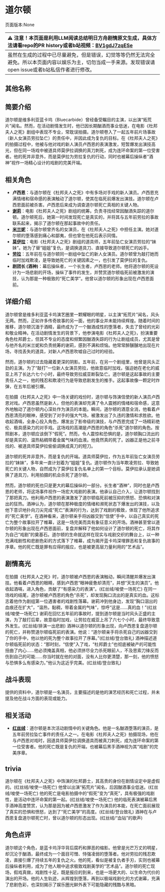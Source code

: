 # 道尔顿
页面版本:None
 

| :warning: 注意！本页面是利用LLM阅读总结明日方舟剧情原文生成，具体方法请看repo的PR history或者b站视频：[BV1gdJ7zqESe](https://www.bilibili.com/video/BV1gdJ7zqESe/)         |
|:----------------------------|
| 虽然在生成的过程中已尽量避免，但是错误，幻觉等等仍然无法完全避免。所以本页面内容以娱乐为主，切勿当成一手来源。发现错误请open issue或者b站私信作者进行修改。|



## 其他名称

## 简要介绍
道尔顿是维多利亚蓝卡坞（Bluecarbide）曾经备受瞩目的主演，以出演“拓荒片”闻名。然而，在活动剧情发生时，他已因长期酗酒而事业低迷，在电影《杜邦夫人之死》剧组中表现不专业，常耽误拍摄。道尔顿卷入了一起五年前片场事故（新人女演员劳拉坠亡）的责任中，并因此成为复仇的目标。在《杜邦夫人之死》的拍摄过程中，他被与他对戏的新人演员卢西恩的表演激发，短暂爆发出演技高光，但在同一场戏中被道具师莫伊拉调换的真刀刺死，成为连环命案的第一位受害者。他的死并非意外，而是莫伊拉为劳拉复仇的行动，同时也被幕后操纵者“酒神”视作一场精心设计的戏剧的完美开端。
## 相关角色
-   **卢西恩**：与道尔顿在《杜邦夫人之死》中有多场对手戏的新人演员。卢西恩充满情绪和宿命感的表演触动了道尔顿，使其在临死前爆发出演技。道尔顿在卢西恩面前被杀害。卢西恩后来成为调查道尔顿死亡真相的关键人物。
-   **[谢莉](extended_char_xie_li.md)**：电影《杜邦夫人之死》剧组的统筹。负责寻找经常因酗酒失踪的道尔顿。道尔顿死后，她第一时间发现死亡是真实的，并将其与五年前劳拉的事故联系起来，揭示了道尔顿在那起事故中的责任。
-   **[米兰妮](extended_char_mi_lan_ni.md)**：与道尔顿曾齐名的女演员，在《杜邦夫人之死》中担任主演。她对道尔顿的堕落感到痛心和鄙夷，但也曾在他死后表示同情。
-   **[莫伊拉](extended_char_mo_yi_la.md)**：电影《杜邦夫人之死》剧组的道具师，五年前坠亡女演员劳拉的“妹妹”。她为了替“姐姐”复仇，是调换道具刀、直接导致道尔顿死亡的凶手。
-   **[劳拉](extended_char_lao_la.md)**：五年前在与道尔顿同一剧组中坠亡的新人女演员。道尔顿曾为敲打她而临时加戏欺凌，是导致她死亡的关键因素之一，也引发了莫伊拉的复仇。
-   **剧团长 (酒神)**：幕后操纵者，一个长生者，卢西恩的老师。他将道尔顿的死设计为一场悲剧的开场，操纵了事件的发生，并赞赏道尔顿临死前被激发的演技，认为那是一种极致的“死亡美学”。他曾以道尔顿的形象出现在卢西恩面前。
## 详细介绍
道尔顿曾是维多利亚蓝卡坞演艺圈里一颗耀眼的明星，以主演“拓荒片”闻名，风头无两。然而，正如许多传奇故事的另一面，他的事业并未能持续辉煌。随着时间的推移，道尔顿沉湎于酒精，最终成为了一个酗酒成性的堕落者，失去了曾经的光彩和敬业精神。在活动剧情发生的背景下，他参演电影《杜邦夫人之死》，扮演重要角色杜邦爵士，但其不专业的态度和频繁因酗酒失踪的行为让剧组成员，尤其是曾与他齐名的米兰妮和负责统筹的谢莉，感到不满和烦恼。他常常醉醺醺地出现在片场，寻找丢失的道具，对新人卢西恩吹嘘自己过时的经验。

然而，道尔顿的过去隐藏着更深的阴影。五年前，在另一个剧组里，他曾是风头正劲的主演。为了“敲打”一位新人女演员劳拉，他故意临时加戏，强迫她在老化的威亚上吊了长达六七个小时，最终导致劳拉威亚断裂坠亡。道尔顿是这起事故的主要责任人之一，他的残忍和欺凌行为是导致悲剧发生的推手。这起事故像一颗定时炸弹，在五年后被引爆。

在拍摄《杜邦夫人之死》中一场关键的戏份时，道尔顿与饰演信使的新人演员卢西恩对戏。卢西恩虽然是新人，但他的表演却充满了令人震撼的情绪和宿命感，这意外地触动了道尔顿内心深处作为演员的本能。瞬间，道尔顿的酒意全消，他看着卢西恩清亮的眼神，感受到了对手的强大气场，被激发出了久违的激情和求胜欲。他收起酒嗝，全身心投入角色，爆发出了影帝级的演技，与卢西恩完成了一场精彩绝伦、极具感染力的对手戏。这场戏的高潮是卢西恩的角色“杀死”道尔顿的角色。按照剧本，道尔顿应该倒下“假死”。然而，令人震惊和恐惧的是，道尔顿胸口流出的却是真实的、温热粘稠带着金属气味的血液。他竟然真的死了。凶器正是他之前寻找的、被道具师莫伊拉偷偷调换成真刀的短刀。

道尔顿的死并非意外，而是复仇的开端。道具师莫伊拉，作为五年前坠亡女演员劳拉的“妹妹”，多年来一直计划着为“姐姐”复仇。道尔顿作为当年欺凌劳拉、导致她死亡的关键人物，自然成为了莫伊拉复仇名单上的第一个目标。莫伊拉承认是她调换了道具刀，利用拍摄的机会杀死了道尔顿。

然而，道尔顿的死也只是更大的幕后操纵的一部分。长生者“酒神”，同时也是卢西恩的老师，将这场事件视作一场宏大戏剧的表演。他承认自己介入，让道尔顿找到了那把真刀。他利用卢西恩的表演激发了道尔顿临死前被压抑的愤怒、恐惧和对演出的狂热。酒神认为，道尔顿在那种极度的情绪和濒死状态下爆发出的演技，以及他下意识地扑向刀尖完成“死亡”表演的行为，达到了戏剧的极致，体现了他所追求的“死亡美学”。在酒神看来，道尔顿亲手将凶器交到“信使”手中，以自己真实的死亡为整个故事拉开了帷幕，这是一场完美而具有象征意义的开场。酒神甚至曾以道尔顿的形象出现在卢西恩面前，复盘并解释了他如何设计了道尔顿的死亡，将其作为自己“戏剧”的奠基石。道尔顿的生命就这样在现实与戏剧交织的舞台上，以一种充满戏剧性和悲剧色彩的方式落下了帷幕，成为揭开蓝卡坞深埋罪恶和复仇故事的序章。他的死亡既是罪有应得的报应，也是被更高层力量利用的“艺术品”。
## 剧情高光
在拍摄《杜邦夫人之死》时，道尔顿被卢西恩的表演触动，瞬间清醒并爆发出演技。他看着卢西恩的眼睛，感到卢西恩“眼神疲惫却清亮”，并想“天生的演员”。他收起酒嗝，进入角色，贡献了“有感染力的表演”。(红丝绒/唆使一场死亡)
在同一场戏的结尾，道尔顿被卢西恩的角色“杀死”，却发现胸口流出的是真实的血。这标志着他作为剧组第一位遇害者的戏剧性落幕。谢莉冲到他身边，发现“胸口洇出的血痕还在扩大”，“温热，黏稠，带着金属的气味”，惊呼“这是......真的血！”(红丝绒/唆使一场死亡)
谢莉在回忆五年前的事故时，提到道尔顿是当时风头正盛的主演，为了敲打后辈，故意临时加戏，让劳拉在威亚上吊了六七个小时，最终导致意外发生。(红丝绒/排演一出悲剧)
酒神以道尔顿的形象出现，向卢西恩复盘道尔顿的死亡，并称赞道尔顿临死前的表演。他说：“道尔顿亲手将杀死自己的凶器交到了你的手中，他以他的死为整个故事拉开了序幕。”(红丝绒/登台致礼)
酒神描述道尔顿临死前的状态：“那时刻，“信使”入了戏，“杜邦爵士”也彻底被破产的可能性扭曲了内心......他必须掩盖真相，他必须拼尽全力杀死眼前人，不及思索刀锋反而伤到自己的可能......你当时就在他的对面，没有人比你更清楚，那一刻，他的愤怒与恐惧多么有感染力。”他认为这近乎完美。(红丝绒/登台致礼)
## 战斗表现
提供的资料中，道尔顿是一名演员，主要描述的是他的演艺经历和死亡过程，并未提及他在战斗方面的表现或能力。
## 相关活动
-   **[红丝绒](../stories/act43side.md)**：道尔顿是本次活动剧情中的关键角色。他是一名酗酒堕落的演员，是五年前劳拉坠亡事件的责任人之一。在电影《杜邦夫人之死》拍摄现场，他在与卢西恩对戏时，因道具师莫伊拉调换道具而被真刀刺死，成为连环命案的第一位受害者。他的死亡既是复仇的开端，也被幕后黑手酒神视为其“戏剧”的完美序章。
## trivia
道尔顿在《杜邦夫人之死》中饰演的杜邦爵士，其高贵的身份在剧情设定中是虚假的。(红丝绒/唆使一场死亡)
他曾以出演“拓荒片”闻名，后因酗酒事业低迷。(红丝绒/唆使一场死亡)
他的死亡是电影拍摄中的“假死”变为“真死”，具有极强的戏剧性，是活动中连环命案的第一起。(红丝绒/唆使一场死亡)
他的临死表演被幕后黑手酒神高度赞赏，认为那是因为被卢西恩激发了作为演员的本能，在死亡面前展现了真实的恐惧和愤怒，达到了“死亡美学”的高度。(红丝绒/登台致礼)
酒神在与卢西恩复盘道尔顿死亡时，曾以道尔顿的形态出现。(红丝绒/“血钻”的歌声)
## 角色点评
道尔顿这个角色，是蓝卡坞浮华背后腐朽和罪恶的缩影。他曾是光芒万丈的明星，却沉沦于酗酒，最终成为一个面目可憎、恃强凌弱的堕落者。他对劳拉的残忍欺凌，直接引爆了持续五年的复仇之火。他的死，看似是被复仇者手刃，实则也被幕后操纵者利用，成为了他人眼中追求极致戏剧美学的“艺术品”。道尔顿的死亡现场，假戏真做，戏剧性十足，既是报应的到来，也是一场更大的、以生命为代价的演出的开场。他的人生轨迹，从辉煌到堕落，再到以极端戏剧化的方式谢幕，充满了悲剧色彩，也深刻揭示了娱乐圈光鲜外表下可能隐藏的残酷与黑暗。